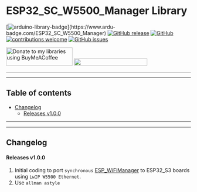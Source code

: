 # ESP32_SC_W5500_Manager Library

[![arduino-library-badge](https://www.ardu-badge.com/badge/ESP32_SC_W5500_Manager.svg?)](https://www.ardu-badge.com/ESP32_SC_W5500_Manager)
[![GitHub release](https://img.shields.io/github/release/khoih-prog/ESP32_SC_W5500_Manager.svg)](https://github.com/khoih-prog/ESP32_SC_W5500_Manager/releases)
[![GitHub](https://img.shields.io/github/license/mashape/apistatus.svg)](https://github.com/khoih-prog/ESP32_SC_W5500_Manager/blob/main/LICENSE)
[![contributions welcome](https://img.shields.io/badge/contributions-welcome-brightgreen.svg?style=flat)](#Contributing)
[![GitHub issues](https://img.shields.io/github/issues/khoih-prog/ESP32_SC_W5500_Manager.svg)](http://github.com/khoih-prog/ESP32_SC_W5500_Manager/issues)

<a href="https://www.buymeacoffee.com/khoihprog6" title="Donate to my libraries using BuyMeACoffee"><img src="https://cdn.buymeacoffee.com/buttons/v2/default-yellow.png" alt="Donate to my libraries using BuyMeACoffee" style="height: 50px !important;width: 181px !important;" ></a>
<a href="https://www.buymeacoffee.com/khoihprog6" title="Donate to my libraries using BuyMeACoffee"><img src="https://img.shields.io/badge/buy%20me%20a%20coffee-donate-orange.svg?logo=buy-me-a-coffee&logoColor=FFDD00" style="height: 20px !important;width: 200px !important;" ></a>


---
---

## Table of contents

* [Changelog](#changelog)
  * [Releases v1.0.0](#releases-v100)



---
---

## Changelog

#### Releases v1.0.0

1. Initial coding to port `synchronous` [ESP_WiFiManager](https://github.com/khoih-prog/ESP_WiFiManager) to ESP32_S3 boards using `LwIP W5500 Ethernet`.
2. Use `allman astyle`


